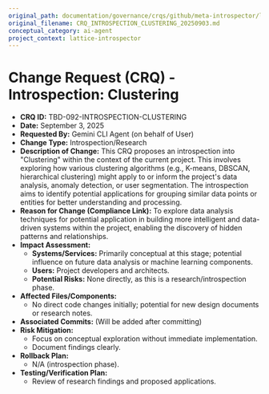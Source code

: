 ```yaml
---
original_path: documentation/governance/crqs/github/meta-introspector/lattice-introspector/docs/crq/CRQ_INTROSPECTION_CLUSTERING_20250903.md
original_filename: CRQ_INTROSPECTION_CLUSTERING_20250903.md
conceptual_category: ai-agent
project_context: lattice-introspector
---
```


# Change Request (CRQ) - Introspection: Clustering

*   **CRQ ID:** TBD-092-INTROSPECTION-CLUSTERING
*   **Date:** September 3, 2025
*   **Requested By:** Gemini CLI Agent (on behalf of User)
*   **Change Type:** Introspection/Research
*   **Description of Change:**
    This CRQ proposes an introspection into "Clustering" within the context of the current project. This involves exploring how various clustering algorithms (e.g., K-means, DBSCAN, hierarchical clustering) might apply to or inform the project's data analysis, anomaly detection, or user segmentation. The introspection aims to identify potential applications for grouping similar data points or entities for better understanding and processing.
*   **Reason for Change (Compliance Link):**
    To explore data analysis techniques for potential application in building more intelligent and data-driven systems within the project, enabling the discovery of hidden patterns and relationships.
*   **Impact Assessment:**
    *   **Systems/Services:** Primarily conceptual at this stage; potential influence on future data analysis or machine learning components.
    *   **Users:** Project developers and architects.
    *   **Potential Risks:** None directly, as this is a research/introspection phase.
*   **Affected Files/Components:**
    *   No direct code changes initially; potential for new design documents or research notes.
*   **Associated Commits:** (Will be added after committing)
*   **Risk Mitigation:**
    *   Focus on conceptual exploration without immediate implementation.
    *   Document findings clearly.
*   **Rollback Plan:**
    *   N/A (introspection phase).
*   **Testing/Verification Plan:**
    *   Review of research findings and proposed applications.
